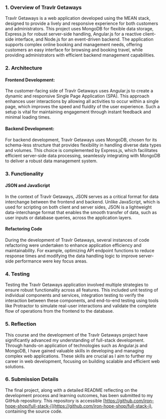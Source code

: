 ### 1. Overview of Travlr Getaways
Travlr Getaways is a web application developed using the MEAN stack, designed to provide a lively and responsive experience for both customers and administrators. This project uses MongoDB for flexible data storage, Express.js for robust server-side handling, Angular.js for a reactive client-side interface, and Node.js for an event-driven backend. The application supports complex online booking and management needs, offering customers an easy interface for browsing and booking travel, while providing administrators with efficient backend management capabilities.

### 2. Architecture
#### Frontend Development:
The customer-facing side of Travlr Getaways uses Angular.js to create a dynamic and responsive Single Page Application (SPA). This approach enhances user interactions by allowing all activities to occur within a single page, which improves the speed and fluidity of the user experience. Such a setup is vital for maintaining engagement through instant feedback and minimal loading times.

#### Backend Development:
For backend development, Travlr Getaways uses MongoDB, chosen for its schema-less structure that provides flexibility in handling diverse data types and volumes. This choice is complemented by Express.js, which facilitates efficient server-side data processing, seamlessly integrating with MongoDB to deliver a robust data management system.

### 3. Functionality
#### JSON and JavaScript
In the context of Travlr Getaways, JSON serves as a critical format for data interchange between the frontend and backend. Unlike JavaScript, which is used for scripting on both client and server sides, JSON is a lightweight data-interchange format that enables the smooth transfer of data, such as user inputs or database queries, across the application layers.

#### Refactoring Code
During the development of Travlr Getaways, several instances of code refactoring were undertaken to enhance application efficiency and maintainability. For example, optimizing API endpoint functions to reduce response times and modifying the data handling logic to improve server-side performance were key focus areas.

### 4. Testing
Testing the Travlr Getaways application involved multiple strategies to ensure robust functionality across all features. This included unit testing of individual components and services, integration testing to verify the interaction between these components, and end-to-end testing using tools like Protractor to simulate real-user interactions and validate the complete flow of operations from the frontend to the database.

### 5. Reflection
This course and the development of the Travlr Getaways project have significantly advanced my understanding of full-stack development. Through hands-on application of technologies such as Angular.js and MongoDB, I have gained valuable skills in developing and managing complex web applications. These skills are crucial as I aim to further my career in web development, focusing on building scalable and efficient web solutions.

### 6. Submission Details
The final project, along with a detailed README reflecting on the development process and learning outcomes, has been submitted to my GitHub repository. This repository is accessible [https://github.com/iron-hope-shop/full-stack-i](https://github.com/iron-hope-shop/full-stack-i), containing the source code.